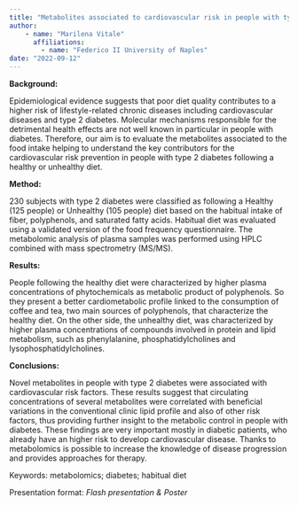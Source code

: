 ```yaml
---
title: "Metabolites associated to cardiovascular risk in people with type 2 diabetes: data from the TOSCA.IT trial"
author: 
    - name: "Marilena Vitale"
      affiliations: 
        - name: "Federico II University of Naples"
date: "2022-09-12"
---
```


**Background:**

Epidemiological evidence suggests that poor diet quality contributes to
a higher risk of lifestyle-related chronic diseases including
cardiovascular diseases and type 2 diabetes. Molecular mechanisms
responsible for the detrimental health effects are not well known in
particular in people with diabetes. Therefore, our aim is to evaluate
the metabolites associated to the food intake helping to understand the
key contributors for the cardiovascular risk prevention in people with
type 2 diabetes following a healthy or unhealthy diet.

**Method:**

230 subjects with type 2 diabetes were classified as following a Healthy
(125 people) or Unhealthy (105 people) diet based on the habitual intake
of fiber, polyphenols, and saturated fatty acids. Habitual diet was
evaluated using a validated version of the food frequency questionnaire.
The metabolomic analysis of plasma samples was performed using HPLC
combined with mass spectrometry (MS/MS).

**Results:**

People following the healthy diet were characterized by higher plasma
concentrations of phytochemicals as metabolic product of polyphenols. So
they present a better cardiometabolic profile linked to the consumption
of coffee and tea, two main sources of polyphenols, that characterize
the healthy diet. On the other side, the unhealthy diet, was
characterized by higher plasma concentrations of compounds involved in
protein and lipid metabolism, such as phenylalanine,
phosphatidylcholines and lysophosphatidylcholines.

**Conclusions:**

Novel metabolites in people with type 2 diabetes were associated with
cardiovascular risk factors. These results suggest that circulating
concentrations of several metabolites were correlated with beneficial
variations in the conventional clinic lipid profile and also of other
risk factors, thus providing further insight to the metabolic control in
people with diabetes. These findings are very important mostly in
diabetic patients, who already have an higher risk to develop
cardiovascular disease. Thanks to metabolomics is possible to increase
the knowledge of disease progression and provides approaches for
therapy.

Keywords: metabolomics; diabetes; habitual diet

Presentation format: *Flash presentation & Poster*
